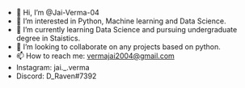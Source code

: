 - 👋 Hi, I’m @Jai-Verma-04
- 👀 I’m interested in Python, Machine learning and Data Science.
- 🌱 I’m currently learning Data Science and pursuing undergraduate degree in Staistics.
- 💞️ I’m looking to collaborate on any projects based on python.
- 📫 How to reach me: vermajai2004@gmail.com
- Instagram: jai._.verma
- Discord: D_Raven#7392

<!---
Jai-Verma-04/Jai-Verma-04 is a ✨ special ✨ repository because its `README.md` (this file) appears on your GitHub profile.
You can click the Preview link to take a look at your changes.
--->
